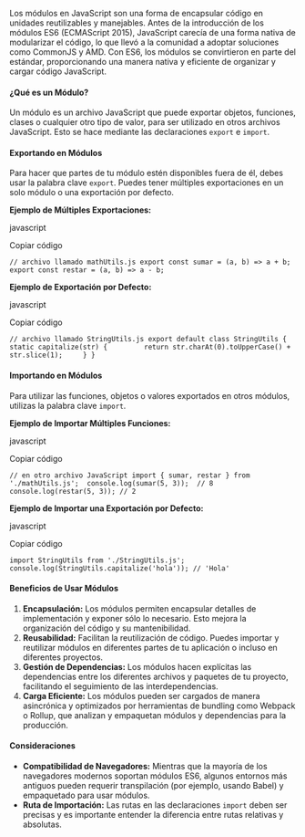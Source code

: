 Los módulos en JavaScript son una forma de encapsular código en unidades reutilizables y manejables. Antes de la introducción de los módulos ES6 (ECMAScript 2015), JavaScript carecía de una forma nativa de modularizar el código, lo que llevó a la comunidad a adoptar soluciones como CommonJS y AMD. Con ES6, los módulos se convirtieron en parte del estándar, proporcionando una manera nativa y eficiente de organizar y cargar código JavaScript.

#### ¿Qué es un Módulo?

Un módulo es un archivo JavaScript que puede exportar objetos, funciones, clases o cualquier otro tipo de valor, para ser utilizado en otros archivos JavaScript. Esto se hace mediante las declaraciones `export` e `import`.

#### Exportando en Módulos

Para hacer que partes de tu módulo estén disponibles fuera de él, debes usar la palabra clave `export`. Puedes tener múltiples exportaciones en un solo módulo o una exportación por defecto.

**Ejemplo de Múltiples Exportaciones:**

javascript

Copiar código

`// archivo llamado mathUtils.js export const sumar = (a, b) => a + b; export const restar = (a, b) => a - b;`

**Ejemplo de Exportación por Defecto:**

javascript

Copiar código

`// archivo llamado StringUtils.js export default class StringUtils {     static capitalize(str) {         return str.charAt(0).toUpperCase() + str.slice(1);     } }`

#### Importando en Módulos

Para utilizar las funciones, objetos o valores exportados en otros módulos, utilizas la palabra clave `import`.

**Ejemplo de Importar Múltiples Funciones:**

javascript

Copiar código

`// en otro archivo JavaScript import { sumar, restar } from './mathUtils.js';  console.log(sumar(5, 3));  // 8 console.log(restar(5, 3)); // 2`

**Ejemplo de Importar una Exportación por Defecto:**

javascript

Copiar código

`import StringUtils from './StringUtils.js';  console.log(StringUtils.capitalize('hola')); // 'Hola'`

#### Beneficios de Usar Módulos

1. **Encapsulación:** Los módulos permiten encapsular detalles de implementación y exponer sólo lo necesario. Esto mejora la organización del código y su mantenibilidad.
2. **Reusabilidad:** Facilitan la reutilización de código. Puedes importar y reutilizar módulos en diferentes partes de tu aplicación o incluso en diferentes proyectos.
3. **Gestión de Dependencias:** Los módulos hacen explícitas las dependencias entre los diferentes archivos y paquetes de tu proyecto, facilitando el seguimiento de las interdependencias.
4. **Carga Eficiente:** Los módulos pueden ser cargados de manera asincrónica y optimizados por herramientas de bundling como Webpack o Rollup, que analizan y empaquetan módulos y dependencias para la producción.

#### Consideraciones

- **Compatibilidad de Navegadores:** Mientras que la mayoría de los navegadores modernos soportan módulos ES6, algunos entornos más antiguos pueden requerir transpilación (por ejemplo, usando Babel) y empaquetado para usar módulos.
- **Ruta de Importación:** Las rutas en las declaraciones `import` deben ser precisas y es importante entender la diferencia entre rutas relativas y absolutas.